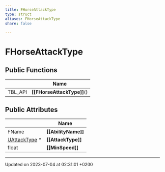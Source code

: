 ```yaml
---
title: FHorseAttackType
type: struct
aliases: FHorseAttackType
share: false

---
```


# FHorseAttackType





## Public Functions

|                | Name           |
| -------------- | -------------- |
| TBL_API | **[[FHorseAttackType]]**() |

## Public Attributes

|                | Name           |
| -------------- | -------------- |
| FName | **[[AbilityName]]**  |
| [UAttackType](/docs/SDK/Source/Classes/classUAttackType.md) * | **[[AttackType]]**  |
| float | **[[MinSpeed]]**  |

-------------------------------

Updated on 2023-07-04 at 02:31:01 +0200